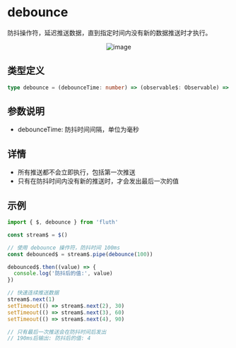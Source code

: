 # debounce

防抖操作符，延迟推送数据，直到指定时间内没有新的数据推送时才执行。

<div style="display: flex; justify-content: center">
  <img src="/debounce.drawio.svg" alt="image" >
</div>

## 类型定义

```typescript
type debounce = (debounceTime: number) => (observable$: Observable) => Observable
```

## 参数说明

- debounceTime: 防抖时间间隔，单位为毫秒

## 详情

- 所有推送都不会立即执行，包括第一次推送
- 只有在防抖时间内没有新的推送时，才会发出最后一次的值

## 示例

```typescript
import { $, debounce } from 'fluth'

const stream$ = $()

// 使用 debounce 操作符，防抖时间 100ms
const debounced$ = stream$.pipe(debounce(100))

debounced$.then((value) => {
  console.log('防抖后的值:', value)
})

// 快速连续推送数据
stream$.next(1)
setTimeout(() => stream$.next(2), 30)
setTimeout(() => stream$.next(3), 60)
setTimeout(() => stream$.next(4), 90)

// 只有最后一次推送会在防抖时间后发出
// 190ms后输出: 防抖后的值: 4
```
